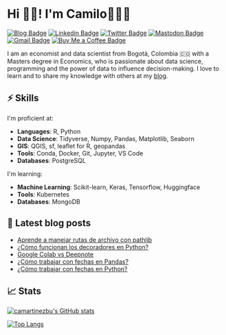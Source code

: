 # Hi 👋🏻! I'm Camilo👨🏼‍💻

[![Blog Badge](https://img.shields.io/badge/blog-camartinezbu.com-orange)](https://www.camartinezbu.com)
[![Linkedin Badge](https://img.shields.io/badge/-camartinezbu-0072b1?style=flat&logo=Linkedin&logoColor=white)](https://www.linkedin.com/in/camartinezbu/ "Connect on LinkedIn")
[![Twitter Badge](https://img.shields.io/badge/-@camartinezbu-00acee?style=flat&logo=Twitter&logoColor=white)](https://twitter.com/camartinezbu "Follow on Twitter")
[![Mastodon Badge](https://img.shields.io/badge/-@camartinezbu@fosstodon.org-6804d0?style=flat&logo=Mastodon&logoColor=white)](https://fosstodon.org/@camartinezbu "Follow on Twitter")
[![Gmail Badge](https://img.shields.io/badge/-camartinezbu.contacto@gmail.com-c14438?style=flat&logo=Gmail&logoColor=white)](mailto:camartinezbu.contacto@gmail.com "Connect via Email")
[![Buy Me a Coffee Badge](https://img.shields.io/badge/-Support%20Me-FFDD00?style=flat&logo=buymeacoffee&logoColor=black)](https://www.buymeacoffee.com/camartinezbu "Support me")


I am an economist and data scientist from Bogotá, Colombia 🇨🇴 with a Masters degree in Economics, who is passionate about data science, programming and the power of data to influence decision-making. I love to learn and to share my knowledge with others at my [blog].

## ⚡️ Skills

I'm proficient at:

- **Languages**: R, Python
- **Data Science**: Tidyverse, Numpy, Pandas, Matplotlib, Seaborn
- **GIS**: QGIS, sf, leaflet for R, geopandas
- **Tools**: Conda, Docker, Git, Jupyter, VS Code
- **Databases**: PostgreSQL

I'm learning:

- **Machine Learning**: Scikit-learn, Keras, Tensorflow, Huggingface
- **Tools**: Kubernetes
- **Databases**: MongoDB

## 📕 Latest blog posts

<!-- BLOG-POST-LIST:START -->
- [Aprende a manejar rutas de archivo con pathlib](http://www.camartinezbu.com//posts/aprende-a-manejar-rutas-de-archivo-con-pathlib/)
- [¿Cómo funcionan los decoradores en Python?](http://www.camartinezbu.com//posts/como-funcionan-los-decoradores-en-python/)
- [Google Colab vs Deepnote](http://www.camartinezbu.com//posts/google-colab-vs-deepnote/)
- [¿Cómo trabajar con fechas en Pandas?](http://www.camartinezbu.com//posts/como-trabajar-con-fechas-en-pandas/)
- [¿Cómo trabajar con fechas en Python?](http://www.camartinezbu.com//posts/como-trabajar-con-fechas-en-python/)
<!-- BLOG-POST-LIST:END -->


[blog]: https://camartinezbu.com
[twitter]: https://twitter.com/camartinezbu
[linkedin]: https://www.linkedin.com/in/camartinezbu/

## 📈 Stats

[![camartinezbu's GitHub stats](https://github-readme-stats.vercel.app/api?username=camartinezbu&theme=dark&hide=contribs,prs&show_icons=True)](https://github.com/camartinezbu/github-readme-stats)

[![Top Langs](https://github-readme-stats.vercel.app/api/top-langs/?username=camartinezbu&hide=html,css,javascript,ruby&layout=compact&theme=dark)](https://github.com/camartinezbu/github-readme-stats)



